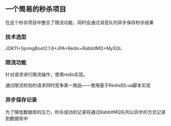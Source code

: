 ## 一个简易的秒杀项目

在这个秒杀项目中整合了限流功能，同时会通过消息队列异步保存秒杀结果



### 技术选型

JDK11+SpringBoot2.1.6+JPA+Redis+RabbitMQ+MySQL

### 限流功能

针对请求进行限流操作，使用redis实现。

通过限流检验的请求同时竞争某一商品——使用基于Redis的Lua脚本实现

### 异步保存记录

为了降低数据库的压力，秒杀成功的记录将通过RabbitMQ队列以异步的方式记录到数据库中


